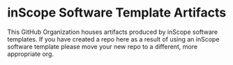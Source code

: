 # inScope Software Template Artifacts

This GitHub Organization houses artifacts produced by inScope software templates. If you have created a repo here as a result of using an inScope software template please move your new repo to a different, more appropriate org. 